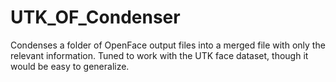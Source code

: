 # UTK_OF_Condenser
Condenses a folder of OpenFace output files into a merged file with only the relevant information. Tuned to work with the UTK face dataset, though it would be easy to generalize.

